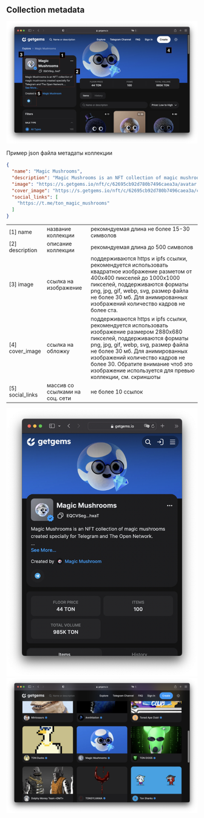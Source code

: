 
## Collection metadata

![Collection example](collection.png "Collection example")

Пример json файла метадаты коллекции

```json
{
  "name": "Magic Mushrooms",
  "description": "Magic Mushrooms is an NFT collection of magic mushrooms created specially for Telegram and The Open Network.\n\nHand drawing brings the collection an artistic value, while various accessories and materials bring uniqueness and significance in our rapidly changing world.",
  "image": "https://s.getgems.io/nft/c/62695cb92d780b7496caea3a/avatar.png",
  "cover_image": "https://s.getgems.io/nft/c/62695cb92d780b7496caea3a/cover.png",
  "social_links": [
    "https://t.me/ton_magic_mushrooms"
  ]
}
```

|   |   |   |
|---|---|---|
|[1] name|название коллекции|рекомндуемая длина не более 15-30 символов|
|[2] description|описание коллекции|рекомндуемая длина до 500 символов|
|[3] image|ссылка на изображение|поддерживаются https и ipfs ссылки, рекомендуется использовать квадратное изображение разметом от 400x400 пикселей до 1000x1000 пикселей, поддерживаются форматы png, jpg, gif, webp, svg, размер файла не более 30 мб. Для анимированных изображений количество кадров не более ста.|
|[4] cover_image|ссылка на обложку|поддерживаются https и ipfs ссылки, рекомендуется использовать изображение размером 2880x680 пикселей, поддерживаются форматы png, jpg, gif, webp, svg, размер файла не более 30 мб. Для анимированных изображений количество кадров не более 30. Обратите внимание чтоб это изображение используется для превью коллекции, см. скриншоты|
|[5] social_links|массив со ссылками на соц. сети|не более 10 ссылок|



![Mobile view|width=300px](s1.png)
![Collection preview](s2.png "Collection preview")
